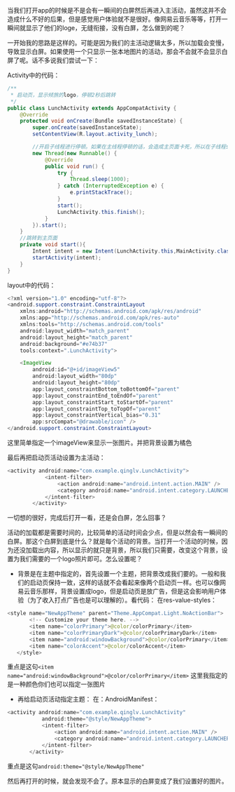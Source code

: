 ﻿当我们打开app的时候是不是会有一瞬间的白屏然后再进入主活动，虽然这并不会造成什么不好的后果，但是感觉用户体验就不是很好。像网易云音乐等等，打开一瞬间就显示了他们的loge，无缝衔接，没有白屏，怎么做到的呢？

一开始我的思路是这样的。可能是因为我们的主活动逻辑太多，所以加载会变慢，导致显示白屏。如果使用一个只显示一张本地图片的活动，那会不会就不会显示白屏了呢。话不多说我们尝试一下：

Activity中的代码：
```java
/**
 * 启动页，显示倾旅的logo，停顿2秒后跳转
 */
public class LunchActivity extends AppCompatActivity {
    @Override
    protected void onCreate(Bundle savedInstanceState) {
        super.onCreate(savedInstanceState);
        setContentView(R.layout.activity_lunch);

		//开启子线程进行停顿。如果在主线程停顿的话，会造成主页面卡死，所以在子线程sleep两秒后跳转
        new Thread(new Runnable() {
            @Override
            public void run() {
                try {
                    Thread.sleep(1000);
                } catch (InterruptedException e) {
                    e.printStackTrace();
                }
                start();
                LunchActivity.this.finish();
            }
        }).start();
    }
    //跳转到主页面
    private void start(){
        Intent intent = new Intent(LunchActivity.this,MainActivity.class);
        startActivity(intent);
    }
}
```
layout中的代码：
```java
<?xml version="1.0" encoding="utf-8"?>
<android.support.constraint.ConstraintLayout
    xmlns:android="http://schemas.android.com/apk/res/android"
    xmlns:app="http://schemas.android.com/apk/res-auto"
    xmlns:tools="http://schemas.android.com/tools"
    android:layout_width="match_parent"
    android:layout_height="match_parent"
    android:background="#e74b37"
    tools:context=".LunchActivity">

    <ImageView
        android:id="@+id/imageView5"
        android:layout_width="80dp"
        android:layout_height="80dp"
        app:layout_constraintBottom_toBottomOf="parent"
        app:layout_constraintEnd_toEndOf="parent"
        app:layout_constraintStart_toStartOf="parent"
        app:layout_constraintTop_toTopOf="parent"
        app:layout_constraintVertical_bias="0.31"
        app:srcCompat="@drawable/icon" />
</android.support.constraint.ConstraintLayout>
```
这里简单指定一个imageView来显示一张图片。并把背景设置为橘色

最后再把启动页活动设置为主活动：
```java
<activity android:name="com.example.qinglv.LunchActivity">
            <intent-filter>
                <action android:name="android.intent.action.MAIN" />
                <category android:name="android.intent.category.LAUNCHER" />
            </intent-filter>
        </activity>
```

一切想的很好，完成后打开一看，还是会白屏，怎么回事？

活动的加载都是需要时间的，比较简单的活动时间会少点，但是以然会有一瞬间的白屏。那这个白屏到底是什么？就是每个活动的背景。当打开一个活动的时候，因为还没加载出内容，所以显示的就只是背景，所以我们只需要，改变这个背景，设置为我们需要的一个logo照片即可。怎么设置呢？

 - 背景是在主题中指定的，首先设置一个主题，把背景改成我们要的。一般和我们的启动页保持一致，这样的话就不会看起来像两个启动页一样。也可以像网易云音乐那样，背景设置成logo，但是启动页是放广告，但是这会影响用户体验（为了收入打点广告也是可以理解的）。看代码：
在res-value-styles：
 ```java
<style name="NewAppTheme" parent="Theme.AppCompat.Light.NoActionBar">
        <!-- Customize your theme here. -->
        <item name="colorPrimary">@color/colorPrimary</item>
        <item name="colorPrimaryDark">@color/colorPrimaryDark</item>
        <item name="android:windowBackground">@color/colorPrimary</item>
        <item name="colorAccent">@color/colorAccent</item>
    </style>
```
重点是这句`<item name="android:windowBackground">@color/colorPrimary</item>`
这里我指定的是一种颜色你们也可以指定一张图片

 - 再给启动页活动指定主题：
 在：AndroidManifest：
 ```java
 <activity android:name="com.example.qinglv.LunchActivity"
            android:theme="@style/NewAppTheme">
            <intent-filter>
                <action android:name="android.intent.action.MAIN" />
                <category android:name="android.intent.category.LAUNCHER" />
            </intent-filter>
        </activity>
```
重点是这句`android:theme="@style/NewAppTheme"`


然后再打开的时候，就会发现不会了。原本显示的白屏变成了我们设置好的图片。
